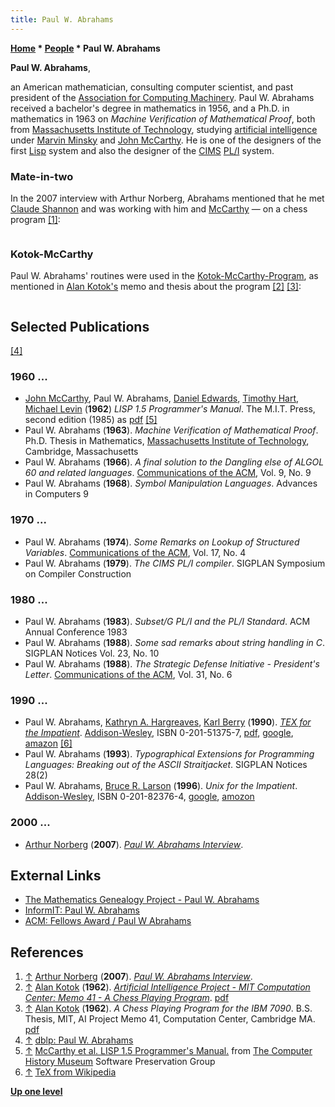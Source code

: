 ```yaml
---
title: Paul W. Abrahams
---
```

**[Home](Home "Home") \* [People](People "People") \* Paul W. Abrahams**


**Paul W. Abrahams**,  

an American mathematician, consulting computer scientist, and past president of the [Association for Computing Machinery](ACM "ACM"). Paul W. Abrahams received a bachelor's degree in mathematics in 1956, and a Ph.D. in mathematics in 1963 on *Machine Verification of Mathematical Proof*, both from [Massachusetts Institute of Technology](Massachusetts_Institute_of_Technology "Massachusetts Institute of Technology"), studying [artificial intelligence](Artificial_Intelligence "Artificial Intelligence") under [Marvin Minsky](Marvin_Minsky "Marvin Minsky") and [John McCarthy](John_McCarthy "John McCarthy"). He is one of the designers of the first [Lisp](index.php?title=Lisp&action=edit&redlink=1 "Lisp (page does not exist)") system and also the designer of the [CIMS](https://en.wikipedia.org/wiki/Courant_Institute_of_Mathematical_Sciences) [PL/I](https://en.wikipedia.org/wiki/PL/I) system. 



### Mate-in-two


In the 2007 interview with Arthur Norberg, Abrahams mentioned that he met [Claude Shannon](Claude_Shannon "Claude Shannon") and was working with him and [McCarthy](John_McCarthy "John McCarthy") — on a chess program <a id="cite-note-1" href="#cite-ref-1">[1]</a>:




```C++And I also met [Claude Shannon](Claude_Shannon "Claude Shannon") and was working with him and [McCarthy](John_McCarthy "John McCarthy") — on a chess program. It calculated two-move mates and was written in [FORTRAN](Fortran "Fortran"). That was also the time that FORTRAN was starting to hit the world.  

```

### Kotok-McCarthy


Paul W. Abrahams' routines were used in the [Kotok-McCarthy-Program](Kotok-McCarthy-Program "Kotok-McCarthy-Program"), as mentioned in [Alan Kotok's](Alan_Kotok "Alan Kotok") memo and thesis about the program <a id="cite-note-2" href="#cite-ref-2">[2]</a> <a id="cite-note-3" href="#cite-ref-3">[3]</a>:




```C++In the fall of 1960 the chess group, without [Mr. Berlekamp](Elwyn_Berlekamp "Elwyn Berlekamp"), began planning for the general chess program. It was decided to retain the original McCarthy/Abrahams move routines, and to continue coding in [FORTRAN](Fortran "Fortran")  and FAP. The program was to be a variable [depth](Depth "Depth") search with a "stable position" termination. An [evaluation](Evaluation "Evaluation") was to be made at the terminal points of the move tree. This evaluation would be a weighted sum of such criteria as [material balance](Material "Material"), [center control](Center_Control "Center Control"), [pawn structure](Pawn_Structure "Pawn Structure"), "[tempo](Tempo "Tempo")" advantage, and [development](Development "Development"). 

```

## Selected Publications


<a id="cite-note-4" href="#cite-ref-4">[4]</a>



### 1960 ...


* [John McCarthy](John_McCarthy "John McCarthy"), Paul W. Abrahams, [Daniel Edwards](Daniel_Edwards "Daniel Edwards"), [Timothy Hart](Timothy_Hart "Timothy Hart"), [Michael Levin](Michael_Levin "Michael Levin") (**1962**) *LISP 1.5 Programmer's Manual*. The M.I.T. Press, second edition (1985) as [pdf](http://www.softwarepreservation.org/projects/LISP/book/LISP%201.5%20Programmers%20Manual.pdf) <a id="cite-note-5" href="#cite-ref-5">[5]</a>
* Paul W. Abrahams (**1963**). *Machine Verification of Mathematical Proof*. Ph.D. Thesis in Mathematics, [Massachusetts Institute of Technology](Massachusetts_Institute_of_Technology "Massachusetts Institute of Technology"), Cambridge, Massachusetts
* Paul W. Abrahams (**1966**). *A final solution to the Dangling else of ALGOL 60 and related languages*. [Communications of the ACM](ACM#Communications "ACM"), Vol. 9, No. 9
* Paul W. Abrahams (**1968**). *Symbol Manipulation Languages*. Advances in Computers 9


### 1970 ...


* Paul W. Abrahams (**1974**). *Some Remarks on Lookup of Structured Variables*. [Communications of the ACM](ACM#Communications "ACM"), Vol. 17, No. 4
* Paul W. Abrahams (**1979**). *The CIMS PL/I compiler*. SIGPLAN Symposium on Compiler Construction


### 1980 ...


* Paul W. Abrahams (**1983**). *Subset/G PL/I and the PL/I Standard*. ACM Annual Conference 1983
* Paul W. Abrahams (**1988**). *Some sad remarks about string handling in C*. SIGPLAN Notices Vol. 23, No. 10
* Paul W. Abrahams (**1988**). *The Strategic Defense Initiative - President's Letter*. [Communications of the ACM](ACM#Communications "ACM"), Vol. 31, No. 6


### 1990 ...


* Paul W. Abrahams, [Kathryn A. Hargreaves](http://dangerouscurve.org/k/), [Karl Berry](http://www.tug.org/interviews/berry.html) (**1990**). *[TEX for the Impatient](http://www.bluesky.com/bookshelf/texfortheimpatient/tfti.html)*. [Addison-Wesley](https://en.wikipedia.org/wiki/Addison-Wesley), ISBN 0-201-51375-7, [pdf](http://sunsite.informatik.rwth-aachen.de/ftp/pub/mirror/ctan/info/impatient/book.pdf), [google](http://books.google.com/books/about/TEX_for_the_impatient.html?id=9wwZAQAAIAAJ), [amazon](http://www.amazon.com/Tex-Impatient-Paul-W-Abrahams/dp/0201513757) <a id="cite-note-6" href="#cite-ref-6">[6]</a>
* Paul W. Abrahams (**1993**). *Typographical Extensions for Programming Languages: Breaking out of the ASCII Straitjacket*. SIGPLAN Notices 28(2)
* Paul W. Abrahams, [Bruce R. Larson](http://www.informit.com/authors/bio.aspx?a=3df2119c-f10e-412e-a1ea-5d5e030eb8d4) (**1996**). *Unix for the Impatient*. [Addison-Wesley](https://en.wikipedia.org/wiki/Addison-Wesley), ISBN 0-201-82376-4, [google](http://books.google.com/books/about/Unix_for_the_impatient.html?id=kqJVAAAAMAAJ), [amozon](http://www.amazon.com/UNIX-Impatient-2nd-Paul-Abrahams/dp/0201823764)


### 2000 ...


* [Arthur Norberg](http://www.cbi.umn.edu/about/norberg.html) (**2007**). *[Paul W. Abrahams Interview](http://portal.acm.org/citation.cfm?id=1380529)*.


## External Links


* [The Mathematics Genealogy Project - Paul W. Abrahams](http://genealogy.math.ndsu.nodak.edu/id.php?id=61044)
* [InformIT: Paul W. Abrahams](http://www.informit.com/authors/bio.aspx?a=33D9A1DB-DAE1-4EC3-BAE5-406F84184012)
* [ACM: Fellows Award / Paul W Abrahams](http://fellows.acm.org/fellow_citation.cfm?id=1012285&srt=alpha&alpha=A)


## References


1. <a id="cite-ref-1" href="#cite-note-1">↑</a> [Arthur Norberg](http://www.cbi.umn.edu/about/norberg.html) (**2007**). *[Paul W. Abrahams Interview](http://portal.acm.org/citation.cfm?id=1380529)*.
2. <a id="cite-ref-2" href="#cite-note-2">↑</a> [Alan Kotok](Alan_Kotok "Alan Kotok") (**1962**). *[Artificial Intelligence Project - MIT Computation Center: Memo 41 - A Chess Playing Program](http://www.kotok.org/AI_Memo_41.html)*. [pdf](ftp://publications.ai.mit.edu/ai-publications/pdf/AIM-041.pdf)
3. <a id="cite-ref-3" href="#cite-note-3">↑</a> [Alan Kotok](Alan_Kotok "Alan Kotok") (**1962**). *A Chess Playing Program for the IBM 7090*. B.S. Thesis, MIT, AI Project Memo 41, Computation Center, Cambridge MA. [pdf](http://www.kotok.org/AK-Thesis-1962.pdf)
4. <a id="cite-ref-4" href="#cite-note-4">↑</a> [dblp: Paul W. Abrahams](https://dblp.uni-trier.de/pers/hd/a/Abrahams:Paul_W=.html)
5. <a id="cite-ref-5" href="#cite-note-5">↑</a> [McCarthy et al. LISP 1.5 Programmer's Manual.](http://www.softwarepreservation.org/projects/LISP/book/LISP%201.5%20Programmers%20Manual.pdf/view) from [The Computer History Museum](The_Computer_History_Museum "The Computer History Museum") Software Preservation Group
6. <a id="cite-ref-6" href="#cite-note-6">↑</a> [TeX from Wikipedia](https://en.wikipedia.org/wiki/TeX)

**[Up one level](People "People")**







 
